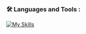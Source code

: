 ### :hammer_and_wrench: Languages and Tools :
[![My Skills](https://skillicons.dev/icons?i=cpp,python,ros,matlab,octave,blender,sketchup,js,html,css,autocad,ai,raspberrypi,arduino,unity,linux,lua,vscode,c,bash,latex)](https://skillicons.dev)
